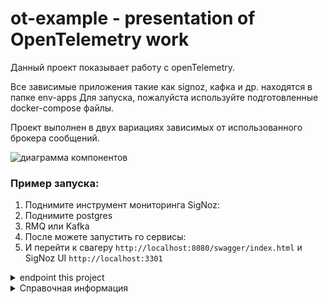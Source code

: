 # ot-example - presentation of OpenTelemetry work

Данный проект показывает работу с openTelemetry.

Все зависимые приложения такие как signoz, кафка и др. находятся в папке env-apps
Для запуска, пожалуйста используйте подготовленные docker-compose файлы.

Проект выполнен в двух вариациях зависимых от использованного брокера сообщений.

![диаграмма компонентов](http://www.plantuml.com/plantuml/proxy?cache=no&src=https://raw.githubusercontent.com/Dsmit05/ot-example/master/components.plantuml)

### Пример запуска:

1. Поднимите инструмент мониторинга SigNoz:
2. Поднимите postgres
3. RMQ или Kafka
4. После можете запустить го сервисы:
5. И перейти к свагеру `http://localhost:8080/swagger/index.html` и SigNoz UI `http://localhost:3301`

<details>
  <summary>endpoint this project</summary>

1. http://localhost:8080/swagger/index.html - service main swagger
2. http://localhost:9081/swagger/ - service read swagger
3. http://localhost:9080 - service read grpc route
4. http://localhost:3301 - SigNoz ui
5. jdbc:postgresql://localhost:5432/example - database
6. localhost:4317 - Collector URL
7. localhost:9092 - Kafka
8. localhost:5672 - RMQ
9. http://localhost:15672 - RMQ UI
</details>


<details>
  <summary>Справочная информация</summary>

1. https://opentelemetry.io/ - OpenTelemetry is a collection of tools, APIs, and SDKs
2. https://habr.com/ru/company/ru_mts/blog/537892/ - OpenTelemetry на практике
3. https://signoz.io/blog/monitoring-your-go-application-with-signoz/ - Golang application performance with SigNoz
</details>
